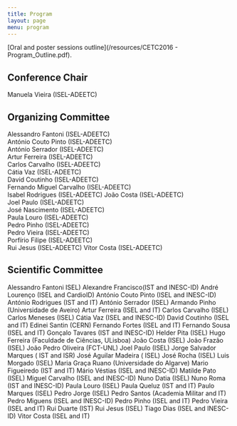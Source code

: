 ```yaml
---
title: Program
layout: page
menu: program
---
```


[Oral and poster sessions outline](/resources/CETC2016 - Program_Outline.pdf).

## Conference Chair 

Manuela Vieira (ISEL-ADEETC) 

## <a name="program-organizing-committee">Organizing Committee</a>

Alessandro Fantoni (ISEL-ADEETC)  
António Couto Pinto (ISEL-ADEETC)  
António Serrador (ISEL-ADEETC)  
Artur Ferreira (ISEL-ADEETC)  
Carlos Carvalho (ISEL-ADEETC)  
Cátia Vaz (ISEL-ADEETC)  
David Coutinho (ISEL-ADEETC)  
Fernando Miguel Carvalho (ISEL-ADEETC)  
Isabel Rodrigues (ISEL-ADEETC)
João Costa (ISEL-ADEETC)  
Joel Paulo (ISEL-ADEETC)  
José Nascimento (ISEL-ADEETC)  
Paula Louro (ISEL-ADEETC)  
Pedro Pinho (ISEL-ADEETC)  
Pedro Vieira (ISEL-ADEETC)  
Porfírio Filipe (ISEL-ADEETC)  
Rui Jesus (ISEL-ADEETC)
Vítor Costa (ISEL-ADEETC)

## <a name="program-scientific-committee">Scientific Committee</a>

Alessandro Fantoni ISEL)
Alexandre Francisco(IST and INESC-ID)
André Lourenço (ISEL and CardioID)
António Couto Pinto (ISEL and INESC-ID)
António Rodrigues (IST and IT)
António Serrador (ISEL)
Armando Pinho (Universidade de Aveiro)
Artur Ferreira (ISEL and IT)
Carlos Carvalho (ISEL)
Carlos Meneses (ISEL)
Cátia Vaz (ISEL and INESC-ID)
David Coutinho (ISEL and IT)
Edinei Santin (CERN)
Fernando Fortes (ISEL and IT)
Fernando Sousa (ISEL and IT)
Gonçalo Tavares (IST and INESC-ID)
Helder Pita (ISEL)
Hugo Ferreira (Faculdade de Ciências, ULisboa)
João Costa (ISEL)
João Frazão (ISEL)
João Pedro Oliveira (FCT-UNL)
Joel Paulo (ISEL)
Jorge Salvador Marques ( IST and ISR)
José Aguilar Madeira ( ISEL)
José Rocha (ISEL)
Luis Morgado (ISEL)
Maria Graça Ruano (Universidade do Algarve)
Mario Figueiredo (IST and IT)
Mário Véstias (ISEL and INESC-ID)
Matilde Pato (ISEL)
Miguel Carvalho (ISEL and INESC-ID)
Nuno Datia (ISEL)
Nuno Roma (IST and INESC-ID)
Paula Louro (ISEL)
Paula Queluz (IST and IT)
Paulo Marques (ISEL)
Pedro Jorge (ISEL)
Pedro Santos (Academia Militar and IT)
Pedro Miguens (ISEL and INESC-ID)
Pedro Pinho (ISEL and IT)
Pedro Vieira (ISEL and IT)
Rui Duarte (IST)
Rui Jesus (ISEL)
Tiago Dias (ISEL and INESC-ID)
Vitor Costa (ISEL and IT)

